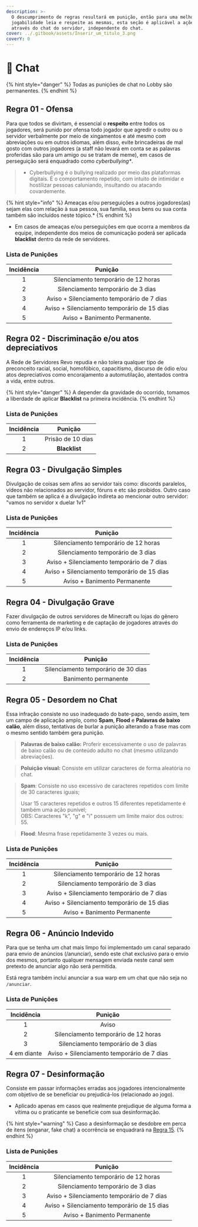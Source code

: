 ```yaml
---
description: >-
  O descumprimento de regras resultará em punição, então para uma melhor
  jogabilidade leia e respeite as mesmas, esta seção é aplicável a ações feitas
  através do chat do servidor, independente do chat.
cover: ../.gitbook/assets/Inserir_um_titulo_3.png
coverY: 0
---
```


# 📖 Chat

{% hint style="danger" %}
Todas as punições de chat no Lobby são permanentes.
{% endhint %}

## Regra 01 - Ofensa <a href="#01" id="01"></a>

Para que todos se divirtam, é essencial o **respeito** entre todos os jogadores, será punido por ofensa todo jogador que agredir o outro ou o servidor verbalmente por meio de xingamentos e até mesmo com abreviações ou em outros idiomas, além disso, evite brincadeiras de mal gosto com outros jogadores (a staff não levará em conta se as palavras proferidas são para um amigo ou se tratam de meme), em casos de perseguição será enquadrado como _cyberbullying\*_.

> * Cyberbullying é o bullying realizado por meio das plataformas digitais. É o comportamento repetido, com intuito de intimidar e hostilizar pessoas caluniando, insultando ou atacando covardemente.

{% hint style="info" %}
Ameaças e/ou perseguições a outros jogadores(as) sejam elas com relação à sua pessoa, sua família, seus bens ou sua conta também são incluídos neste tópico.\*
{% endhint %}

* &#x20;Em casos de ameaças e/ou perseguições em que ocorra a membros da equipe, independente dos meios de comunicação poderá ser aplicada **blacklist** dentro da rede de servidores.

### Lista de Punições <a href="#lista-de-punicoes" id="lista-de-punicoes"></a>



| Incidência |                   Punição                   |
| :--------: | :-----------------------------------------: |
|      1     |     Silenciamento temporário de 12 horas    |
|      2     |      Silenciamento temporário de 3 dias     |
|      3     |  Aviso + Silenciamento temporário de 7 dias |
|      4     | Aviso + Silenciamento temporário de 15 dias |
|      5     |        Aviso + Banimento Permanente.        |

## Regra 02 - **Discriminação e/ou atos depreciativos** <a href="#01" id="01"></a>

A Rede de Servidores Revo repudia e não tolera qualquer tipo de preconceito racial, social, homofóbico, capacitismo, discurso de ódio e/ou atos depreciativos como encorajamento a automutilação, atentados contra a vida, entre outros.

{% hint style="danger" %}
A depender da gravidade do ocorrido, tomamos a liberdade de aplicar **Blacklist** na primeira incidência.
{% endhint %}

### Lista de Punições <a href="#lista-de-punicoes-1" id="lista-de-punicoes-1"></a>

| Incidência |      Punição      |
| :--------: | :---------------: |
|      1     | Prisão de 10 dias |
|      2     |   **Blacklist**   |

## Regra 03 - **Divulgação Simples** <a href="#02" id="02"></a>

Divulgação de coisas sem afins ao servidor tais como: discords paralelos, vídeos não relacionados ao servidor, fóruns e etc são proibidos. Outro caso que também se aplica é a divulgação indireta ao mencionar outro servidor: "vamos no servidor x duelar 1v1"

### Lista de Punições <a href="#lista-de-punicoes" id="lista-de-punicoes"></a>

| Incidência |                   Punição                   |
| :--------: | :-----------------------------------------: |
|      1     |     Silenciamento temporário de 12 horas    |
|      2     |      Silenciamento temporário de 3 dias     |
|      3     |  Aviso + Silenciamento temporário de 7 dias |
|      4     | Aviso + Silenciamento temporário de 15 dias |
|      5     |         Aviso + Banimento Permanente        |

## Regra 04 - **Divulgação Grave** <a href="#02" id="02"></a>

Fazer divulgação de outros servidores de Minecraft ou lojas do gênero como ferramenta de marketing e de captação de jogadores através do envio de endereços IP e/ou links.

### Lista de Punições <a href="#lista-de-punicoes-3" id="lista-de-punicoes-3"></a>

| Incidência |               Punição               |
| :--------: | :---------------------------------: |
|      1     | Silenciamento temporário de 30 dias |
|      2     |         Banimento permanente        |

## Regra 05 - **Desordem no Chat** <a href="#02" id="02"></a>

Essa infração consiste no uso inadequado do bate-papo, sendo assim, tem um campo de aplicação amplo, como **Spam**, **Flood** e **Palavras de baixo calão**, além disso, tentativas de burlar a punição alterando a frase mas com o mesmo sentido também gera punição.

> **Palavras de baixo calão:** Proferir excessivamente o uso de palavras de baixo calão ou de conteúdo adulto no chat (mesmo utilizando abreviações).

> **Poluição visual:** Consiste em utilizar caracteres de forma aleatória no chat.

> **Spam**: Consiste no uso excessivo de caracteres repetidos com limite de 30 caracteres iguais;
>
> Usar 15 caracteres repetidos e outros 15 diferentes repetidamente é também uma ação punível;\
> OBS: Caracteres "k", "g" e "i" possuem um limite maior dos outros: 55.

> **Flood**: Mesma frase repetidamente 3 vezes ou mais.

### Lista de Punições <a href="#lista-de-punicoes-5" id="lista-de-punicoes-5"></a>

| Incidência |                   Punição                   |
| :--------: | :-----------------------------------------: |
|      1     |     Silenciamento temporário de 12 horas    |
|      2     |      Silenciamento temporário de 3 dias     |
|      3     |  Aviso + Silenciamento temporário de 7 dias |
|      4     | Aviso + Silenciamento temporário de 15 dias |
|      5     |         Aviso + Banimento Permanente        |

## Regra 06 - **Anúncio Indevido** <a href="#02" id="02"></a>

Para que se tenha um chat mais limpo foi implementado um canal separado para envio de anúncios (/anunciar), sendo este chat exclusivo para o envio dos mesmos, portanto qualquer mensagem enviada neste canal sem pretexto de anunciar algo não será permitida.

Está regra também inclui anunciar a sua warp em um chat que não seja no `/anunciar`.

### Lista de Punições <a href="#lista-de-punicoes-5" id="lista-de-punicoes-5"></a>



|  Incidência |                   Punição                  |
| :---------: | :----------------------------------------: |
|      1      |                    Aviso                   |
|      2      |    Silenciamento temporário de 12 horas    |
|      3      |     Silenciamento temporário de 3 dias     |
| 4 em diante | Aviso + Silenciamento temporário de 7 dias |

## Regra 07 - **Desinformação** <a href="#02" id="02"></a>



Consiste em passar informações erradas aos jogadores intencionalmente com objetivo de se beneficiar ou prejudicá-los (relacionado ao jogo).

* Aplicado apenas em casos que realmente prejudique de alguma forma a vítima ou o praticante se beneficie com sua desinformação.

{% hint style="warning" %}
Caso a desinformação se desdobre em perca de itens (enganar, fake chat) a ocorrência se enquadrará na [Regra 15](https://wiki.rederevo.com/regras/jogabilidade#01-4).
{% endhint %}

### Lista de Punições <a href="#lista-de-punicoes-6" id="lista-de-punicoes-6"></a>

| Incidência |                   Punição                   |
| :--------: | :-----------------------------------------: |
|      1     |     Silenciamento temporário de 12 horas    |
|      2     |      Silenciamento temporário de 3 dias     |
|      3     |  Aviso + Silenciamento temporário de 7 dias |
|      4     | Aviso + Silenciamento temporário de 15 dias |
|      5     |         Aviso + Banimento Permanente        |
